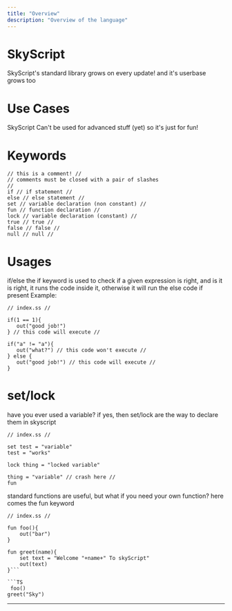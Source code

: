 ```yaml
---
title: "Overview"
description: "Overview of the language"
---
```

# SkyScript
SkyScript's standard library grows on every update! and it's userbase grows too
# Use Cases
SkyScript Can't be used for advanced stuff (yet) so it's just for fun!
# Keywords
```TS
// this is a comment! //
// comments must be closed with a pair of slashes
//
if // if statement //
else // else statement //
set // variable declaration (non constant) //
fun // function declaration //
lock // variable declaration (constant) //
true // true //
false // false //
null // null //
```
# Usages
if/else
the if keyword is used to check if a given expression is right, and is it is right, it runs the code inside it, otherwise it will run the else code if present
Example: 
```TS
// index.ss //

if(1 == 1){
   out("good job!")
} // this code will execute //

if("a" != "a"){
   out("what?") // this code won't execute //
} else {
   out("good job!") // this code will execute //
}
```
# set/lock
have you ever used a variable? if yes, then set/lock are the way to declare them in skyscript
```TS
// index.ss //

set test = "variable"
test = "works"

lock thing = "locked variable"

thing = "variable" // crash here //
fun
```
standard functions are useful, but what if you need your own function? here comes the fun keyword
```TS 
// index.ss //

fun foo(){
    out("bar")
}

fun greet(name){
    set text = "Welcome "+name+" To skyScript"
    out(text)
}```

```TS
 foo() 
greet("Sky")
```
---